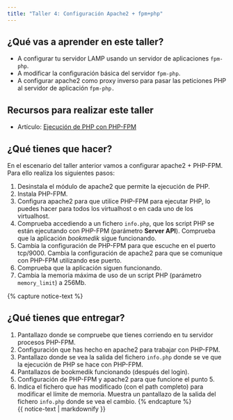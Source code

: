 ```yaml
---
title: "Taller 4: Configuración Apache2 + fpm+php"
---
```


## ¿Qué vas a aprender en este taller?

* A configurar tu servidor LAMP usando un servidor de aplicaciones `fpm-php`.
* A modificar la configuración básica del servidor `fpm-php`.
* A configurar apache2 como proxy inverso para pasar las peticiones PHP al servidor de aplicación `fpm-php.`

## Recursos para realizar este taller

* Artículo: [Ejecución de PHP con PHP-FPM](fpm.html)

## ¿Qué tienes que hacer?

En el escenario del taller anterior vamos a configurar apache2 + PHP-FPM. Para ello realiza los siguientes pasos:

1. Desinstala el módulo de apache2 que permite la ejecución de PHP.
2. Instala PHP-FPM.
3. Configura apache2 para que utilice PHP-FPM para ejecutar PHP, lo puedes hacer para todos los virtualhost o en cada uno de los virtualhost.
4. Comprueba accediendo a un fichero `info.php`, que los script PHP se están ejecutando con PHP-FPM (parámetro **Server API**). Comprueba que la aplicación *bookmedik* sigue funcionando.
5. Cambia la configuración de PHP-FPM para que escuche en el puerto tcp/9000. Cambia la configuración de apache2 para que se comunique con PHP-FPM utilizando ese puerto.
6. Comprueba que la aplicación siguen funcionando.
7. Cambia la memoria máxima de uso de un script PHP (parámetro `memory_limit`) a 256Mb.


{% capture notice-text %}
## ¿Qué tienes que entregar?

1. Pantallazo donde se compruebe que tienes corriendo en tu servidor procesos PHP-FPM. 
2. Configuración que has hecho en apache2 para trabajar con PHP-FPM.
3. Pantallazo donde se vea la salida del fichero `info.php` donde se ve que la ejecución de PHP se hace con PHP-FPM.
4. Pantallazos de bookmedik funcionando (después del login).
5. Configuración de PHP-FPM y apache2 para que funcione el punto 5.
6. Indica el fichero que has modificado (con el path completo) para modificar el límite de memoria. Muestra un pantallazo de la salida del fichero `info.php` donde se vea el cambio.
{% endcapture %}<div class="notice--info">{{ notice-text | markdownify }}</div>
